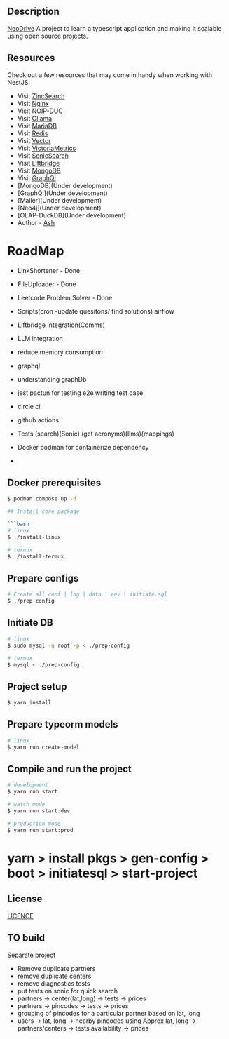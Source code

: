 
## Description

[NeoDrive](https://github.com/ashit1303/NeoDrive) A project to learn a typescript application and making it scalable using open source projects.

## Resources

Check out a few resources that may come in handy when working with NestJS:

- Visit [ZincSearch](https://zincsearch-docs.zinc.dev/)
- Visit [Nginx](https://nginx.org/en/docs/) 
- Visit [NOIP-DUC](https://my.noip.com/)  
- Visit [Ollama](https://ollama.com/) 
- Visit [MariaDB](https://mariadb.org/documentation/) 
- Visit [Redis](https://redis.io/docs/latest/) 
- Visit [Vector](https://vector.dev/) 
- Visit [VictoriaMetrics](https://github.com/VictoriaMetrics/) 
- Visit [SonicSearch](https://github.com/valeriansaliou/sonic) 
- Visit [Liftbridge](https://github.com/LiftbridgeIO/liftbridge)
- Visit [MongoDB](https://www.mongodb.com/) 
- Visit [GraphQl](https://graphql.org/)
- [MongoDB](Under development) 
- [GraphQl](Under development) 
- [Mailer](Under development)
- [Neo4j](Under development)
- [OLAP-DuckDB](Under development)
- Author - [Ash](https://github.com/ashit1303)

# RoadMap 

- LinkShortener - Done
- FileUploader - Done
- Leetcode Problem Solver - Done
- Scripts(cron -update quesitons/ find solutions) airflow
- Liftbridge Integration(Comms)
- LLM integration
- reduce memory consumption
- graphql
- understanding graphDb

- jest pactun for testing e2e writing test case 
- circle ci
- github actions
- Tests (search)(Sonic) (get acronyms)(llms)(mappings) 
- Docker podman for containerize dependency 
- 

## Docker prerequisites

```bash
$ podman compose up -d

## Install core package

```bash
# linux
$ ./install-linux

# termux
$ ./install-termux

```
## Prepare configs

```bash
# Create all conf | log | data | env | initiate.sql
$ ./prep-config
```

## Initiate DB

```bash
# linux
$ sudo mysql -u root -p < ./prep-config

# termux
$ mysql < ./prep-config
```
## Project setup

```bash
$ yarn install
```

## Prepare typeorm models 

```bash
# linux
$ yarn run create-model

```

## Compile and run the project

```bash
# development
$ yarn run start

# watch mode
$ yarn run start:dev

# production mode
$ yarn run start:prod
```

# yarn > install pkgs > gen-config > boot > initiatesql > start-project

## License

[LICENCE](https://github.com/ashit1303/NeoDrive/blob/main/LICENSE)
## TO build



Separate project 
- Remove duplicate partners
- remove duplicate centers
- remove diagnostics tests
- put tests on sonic for quick search
- partners -> center(lat,long) -> tests -> prices
- partners -> pincodes -> tests -> prices
- grouping of pincodes for a particular partner based on lat, long
- users -> lat, long -> nearby pincodes using Approx lat, long -> partners/centers -> tests availability -> prices
